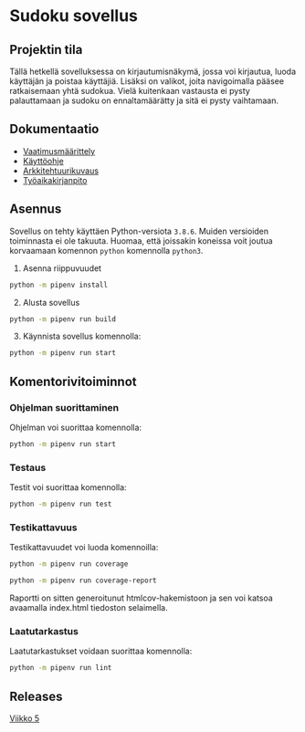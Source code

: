 # Sudoku sovellus

## Projektin tila

Tällä hetkellä sovelluksessa on kirjautumisnäkymä, jossa voi kirjautua, luoda käyttäjän ja poistaa käyttäjiä. Lisäksi on valikot, joita navigoimalla pääsee ratkaisemaan yhtä sudokua. Vielä kuitenkaan vastausta ei pysty palauttamaan ja sudoku on ennaltamäärätty ja sitä ei pysty vaihtamaan. 

## Dokumentaatio

- [Vaatimusmäärittely](./dokumentaatio/vaatimusmaarittely.md)
- [Käyttöohje](./dokumentaatio/kayttoohje.md)
- [Arkkitehtuurikuvaus](./dokumentaatio/arkkitehtuuri.md)
- [Työaikakirjanpito](./dokumentaatio/tuntikirjanpito.md)

## Asennus

Sovellus on tehty käyttäen Python-versiota `3.8.6`. Muiden versioiden toiminnasta ei ole takuuta. Huomaa, että joissakin koneissa voit joutua korvaamaan komennon `python` komennolla `python3`.

1. Asenna riippuvuudet
```bash
python -m pipenv install
```
2. Alusta sovellus
```bash
python -m pipenv run build
```
3. Käynnista sovellus komennolla:
```bash
python -m pipenv run start
```

## Komentorivitoiminnot

### Ohjelman suorittaminen

Ohjelman voi suorittaa komennolla:

```bash
python -m pipenv run start
```

### Testaus

Testit voi suorittaa komennolla:

```bash
python -m pipenv run test
```

### Testikattavuus

Testikattavuudet voi luoda komennoilla:

```bash
python -m pipenv run coverage
```
```bash
python -m pipenv run coverage-report
```
Raportti on sitten generoitunut htmlcov-hakemistoon ja sen voi katsoa avaamalla index.html tiedoston selaimella. 

### Laatutarkastus

Laatutarkastukset voidaan suorittaa komennolla:

```bash
python -m pipenv run lint
```

## Releases

[Viikko 5](https://github.com/Jonne-Sotala/ot-harjoitustyo/releases)
